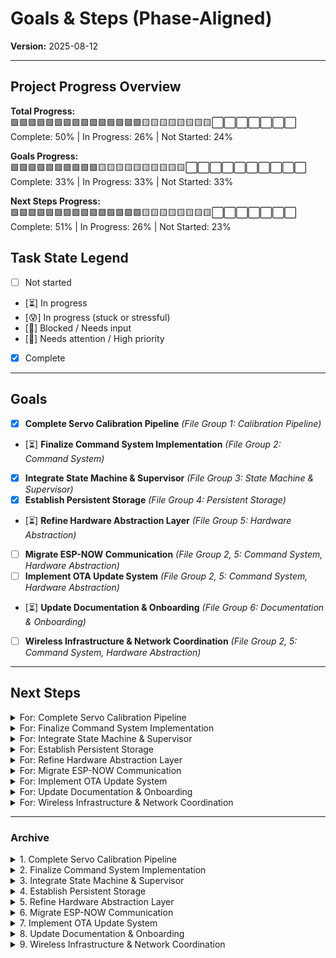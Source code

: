 # Goals & Steps (Phase-Aligned)
<!-- markdownlint-disable-file MD033 -->
**Version:** 2025-08-12

---

## Project Progress Overview

**Total Progress:**  
🟩🟩🟩🟩🟩🟩🟩🟩🟩🟩🟩🟩🟩🟩🟩🟨🟨🟨🟨🟨🟨🟨🟨⬜⬜⬜⬜⬜⬜⬜  
Complete: 50% | In Progress: 26% | Not Started: 24%

**Goals Progress:**  
🟩🟩🟩🟩🟩🟩🟩🟩🟩🟩🟨🟨🟨🟨🟨🟨🟨🟨🟨🟨⬜⬜⬜⬜⬜⬜⬜⬜⬜⬜  
Complete: 33% | In Progress: 33% | Not Started: 33%

**Next Steps Progress:**  
🟩🟩🟩🟩🟩🟩🟩🟩🟩🟩🟩🟩🟩🟩🟩🟨🟨🟨🟨🟨🟨🟨🟨⬜⬜⬜⬜⬜⬜⬜  
Complete: 51% | In Progress: 26% | Not Started: 23%

## Task State Legend

- [ ] Not started
- [⏳] In progress
- [😰] In progress (stuck or stressful)
- [🧩] Blocked / Needs input
- [🚩] Needs attention / High priority
- [x] Complete

---

## Goals

- [x] **Complete Servo Calibration Pipeline** *(File Group 1: Calibration Pipeline)*
- [⏳] **Finalize Command System Implementation** *(File Group 2: Command System)*
- [x] **Integrate State Machine & Supervisor** *(File Group 3: State Machine & Supervisor)*
- [x] **Establish Persistent Storage** *(File Group 4: Persistent Storage)*
- [⏳] **Refine Hardware Abstraction Layer** *(File Group 5: Hardware Abstraction)*
- [ ] **Migrate ESP-NOW Communication** *(File Group 2, 5: Command System, Hardware Abstraction)*
- [ ] **Implement OTA Update System** *(File Group 2, 5: Command System, Hardware Abstraction)*
- [⏳] **Update Documentation & Onboarding** *(File Group 6: Documentation & Onboarding)*
- [ ] **Wireless Infrastructure & Network Coordination** *(File Group 2, 5: Command System, Hardware Abstraction)*

---

## Next Steps

<details>
<summary>For: Complete Servo Calibration Pipeline</summary>

- [ ] Document calibration workflow

</details>

<details>
<summary>For: Finalize Command System Implementation</summary>

- [⏳] Command System Core
  - [⏳] Maintain a central documentation standard for each command
  - [ ] Add missing command definitions
- [⏳] Command Handlers
  - [⏳] Add query support:
    - [⏳] MOVE
    - [⏳] CAL
- [⏳] Safety & Consistency
  - [⏳] Implement universal error code map for consistent error responses
  - [⏳] Ensure all command responses are terse, consistent, and include error codes
    - [ ] Include error codes
- [⏳] Documentation
  - [⏳] Document AT command and broadcast payload formats in code and docs
    - [⏳] MOVE documentation
    - [⏳] SMOOTH_STOP documentation
    - [⏳] PARK documentation
    - [⏳] HOME documentation
    - [⏳] E_STOP documentation
    - [⏳] CAL documentation
    - [⏳] NODE documentation
    - [⏳] OTA documentation

</details>

<details>
<summary>For: Integrate State Machine & Supervisor</summary>
</details>

<details>
<summary>For: Establish Persistent Storage</summary>

- [⏳] Persistent Storage & Serialization
  - [⏳] Expand use of template-based storage and serialization for persistent data
  - [⏳] Add diagnostic/test commands for hardware and storage modules
  - [⏳] Finalize and validate flash storage routines for calibration data
    - [ ] Boot-time retrieval
    - [ ] Integrity checks
    - [⏳] Ensure persistent storage of calibration data via `NVSManager`

</details>

<details>
<summary>For: Refine Hardware Abstraction Layer</summary>

- [⏳] Hardware Modules
  - [⏳] Test hardware abstraction with real devices
  - [ ] Add inline comments for hardware logic
  - [⏳] StepperController
    - [ ] Ensure Drive Coordinator project implements angular steering velocity safety checks
    - [🧩] Integrate servo and stepper motion into custom AT command interface
    - [⏳] Implement stepper controller module
      - [⏳] Validate step/dir signal timing and pulse width (≥2.5μs) per DM542T manual
        - Set LEDC frequency to 6,6667 Hz for 1.7m/s drive rate
        - [⏳] Hardware timer setup: Select and configure ESP32 hardware timer (timerBegin, timerAttachInterrupt, timerAlarmWrite) for step pulse generation.
        - [⏳] Pulse interval calculation: Use $\text{pulse\_interval\_us} = \frac{1{,}000{,}000}{\text{PPS}}$ to set timer for desired step rate. Reference DM542T driver PPS requirements and minimum pulse width (≥2.5μs).
        - [⏳] Reference ESP32 Arduino Core timer documentation and DM542T manual for timing, interrupt, and reliability best practices.
      - [ ] Link DM542T troubleshooting/FAQ table to hardware test workflow
      - [x] Document DM542T DIP switch settings for microstep and current
      - [x] Confirm and record standstill current DIP switch (SW4) setting

</details>

<details>
<summary>For: Migrate ESP-NOW Communication</summary>

- [⏳] Migrate ESP-NOW and OTAUpdater from anchor node codebase
- [ ] Implement ESP-NOW handlers in relevant modules:
  - [ ] Anchor Nodes
  - [ ] Leg Controller
  - [ ] Central Coordinator
- [ ] Validate communication reliability

</details>

<details>
<summary>For: Implement OTA Update System</summary>

- [ ] Design OTA update workflow
- [ ] Integrate OTA logic into command system
- [ ] Test OTA update process
  - [ ] Validate OTA triggers via AT command
  - [ ] Test OTA update on all node types
  - [ ] Document OTA update process

</details>

<details>
<summary>For: Update Documentation & Onboarding</summary>

- [ ] Add missing documentation for new modules
- [ ] Standardize formatting across docs
- [ ] Develop mock modules for test builds
- [ ] Refine broadcast message parsing and payload validation for edge cases

</details>

<details>
<summary>For: Wireless Infrastructure & Network Coordination</summary>

- [ ] Implement Modular Communication Manager class
  - [ ] Support runtime switching between ESP-NOW and WiFi Station mode
  - [ ] Maintain MAC address table and device registry
  - [ ] Synchronize mode changes across all devices
- [ ] Integrate debugging workflow (WiFi Station mode, TCP/IP logging)
- [ ] Implement security/authentication for remote connections
- [ ] Document integration patterns for UWB, anchor nodes, and central coordinator
- [ ] Test wireless mode switching and reliability

</details>

---

### Archive

<details>
<summary>1. Complete Servo Calibration Pipeline</summary>

- Persistent Storage & Serialization
  - [x] Add flash storage for calibration data, including center pulse time, backlash offset, fit results, and per-magnet residuals
- Calibration Logic & Validation
  - [x] Complete servo calibration and verify results
  - [x] Troubleshoot and verify calibration pipeline:
    - [x] Diagnose Hall sensor ISR event propagation
    - [x] Debug sweep event mapping and PWM-to-magnet index logic
    - [x] Fix calibration summary calculation and state handling
    - [x] Add and interpret debug prints for sweep arrays and summary struct
    - [x] Correct summary validation flag assignment
    - [x] Confirm event-to-summary traceability
    - [x] Document troubleshooting steps and lessons learned
  - [x] Review and validate calibration logic in `ServoCalibration.cpp/h`

</details>

<details>
<summary>2. Finalize Command System Implementation</summary>

- Command System Core
  - [x] Audit command parsing and dispatch in `CommandFactory`, `CommandParser`, `CommandDispatcher`  
  - [x] Test serial input handling
  - [x] Ensure command parser is modular and future-proof for new command types and parameter formats
  - [x] Refactor command processing to strip AT+ from cmd.command and parse '='/'?' into a cmd.type field
  - [x] Define and document a `CommandFactory` for all supported commands
  - [x] Ensure all commands use consistent parameter mapping and error code conventions
  - [x] Implement dynamic command registration in CommandDispatcher (optional)

- Safety & Consistency
  - [x] Implement default error responses (`+ERR:UNSUPPORTED_COMMAND_MODE`)
  - [x] Implement interlocks: E-stop overrides all, calibration blocks movement, and both require specific states/modes
  - [x] Restrict access to critical commands in maintenance mode
  - [x] Only allow entering maintenance mode when safely parked
  - [x] Ensure query responses are always in a consistent, parseable format
  
- Ensure all command responses are terse, consistent, and include error codes
  - [x] Terse and consistent
  
- [x] Modular differentiation of action, set, and query modes
- Add query support
  - [x] SMOOTH_STOP
  - [x] PARK
  - [x] HOME
  - [x] E_STOP
  - [x] NODE
- [x] Implement command handlers:
  - [x] MOVE
  - [x] SMOOTH_STOP
  - [x] PARK
  - [x] HOME
  - [x] E_STOP
  - [x] CAL
  - [x] OTA
- [x] Add slew parameter support to SMOOTH_STOP command
- [x] Refactor commands to use unified handlers, supporting action, set, and query modes
- [x] Reassign the "VERIFY_NVS" command to be handled as the calibration query mode

</details>

<details>
<summary>3. Integrate State Machine & Supervisor</summary>

- [x] Prototype SystemState state machine in LegSupervisor
- [x] Refactor boot logic from *begin() to state machine
- [x] Implement HOME command for external use and internal self injection
- [x] Refactor state transitions in `LegSupervisor` and `ROBT_Leg_Controller.ino`

</details>

<details>
<summary>4. Establish Persistent Storage</summary>

- Persistent Storage & Serialization
  - Finalize and validate flash storage routines for calibration data, including boot-time retrieval and integrity checks
    - [x] Validate serialization/deserialization logic for calibration summaries
- [x] Implement NVSManager and FlashStorageTypes
- [x] Validate data retention across reboots
- [x] Add flash storage for calibration data

</details>

<details>
<summary>5. Refine Hardware Abstraction Layer</summary>

- Hardware Modules
  - Review and optimize:
    - [x] DriveConfig
    - [x] HallSensorHandler
    - [x] ServoController
- [x] Node Addressing & Broadcast
  - [x] Implement hardware-based node addressing via address pins
  - [x] Support advanced broadcast AT command payloads with per-node and all-node parameter blocks
- [x] Servo Slew & Fade
  - [x] Replace static LEDC fade time calculation with parameterized slew time
  - [x] Refactor fade time logic in ServoController to accept direct values from commands
- Implement stepper controller module
  - [x] Verify power supply voltage and current rating before powering up
  - [x] Physically check and document signal/motor wire separation for noise immunity

</details>

<details>
<summary>6. Migrate ESP-NOW Communication</summary>

[x] Design migration plan for ESP-NOW protocol
</details>

<details>
<summary>7. Implement OTA Update System</summary>
</details>

<details>
<summary>8. Update Documentation & Onboarding</summary>

- [x] Review and update `Project_Context.md`, onboarding guides
- [x] Archive legacy files and update documentation to reflect new modular practices
- [x] Expand onboarding and context documentation to reference new file groups and archiving practices
- [x] Expand onboarding documentation to clarify agent-driven review and fallback patch process
- [x] Add explicit workflow step for agent to present actionable suggestions and code blocks when automation fails
- [x] Write unit tests for command dispatcher and registration logic

</details>

<details>
<summary>9. Wireless Infrastructure & Network Coordination</summary>
</details>
